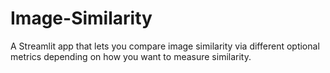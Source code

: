 # Image-Similarity
A Streamlit app that lets you compare image similarity via different optional metrics depending on how you want to measure similarity.
